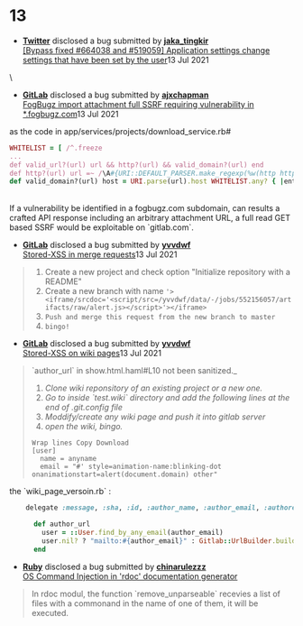# 13

* [**Twitter**](https://hackerone.com/twitter) disclosed a bug submitted by [**jaka\_tingkir**](https://hackerone.com/jaka\_tingkir) \
  [\[Bypass fixed #664038 and #519059\] Application settings change settings that have been set by the user](https://hackerone.com/reports/712344)13 Jul 2021&#x20;

\


* [**GitLab**](https://hackerone.com/gitlab) disclosed a bug submitted by [**ajxchapman**](https://hackerone.com/ajxchapman) \
  [FogBugz import attachment full SSRF requiring vulnerability in \*.fogbugz.com](https://hackerone.com/reports/1092230)13 Jul 2021&#x20;

as the code in app/services/projects/download\_service.rb#

```ruby
WHITELIST = [ /^.freeze
...
def valid_url?(url) url && http?(url) && valid_domain?(url) end
def http?(url) url =~ /\A#{URI::DEFAULT_PARSER.make_regexp(%w(http https))}\z/ end
def valid_domain?(url) host = URI.parse(url).host WHITELIST.any? { |entry| entry === host } end
```

\
If a vulnerability be identified in a fogbugz.com subdomain, can results a crafted API response including an arbitrary attachment URL, a full read GET based SSRF would be exploitable on \`gitlab.com\`.



* [**GitLab**](https://hackerone.com/gitlab) disclosed a bug submitted by [**yvvdwf**](https://hackerone.com/yvvdwf) \
  [Stored-XSS in merge requests](https://hackerone.com/reports/977697)13 Jul 2021&#x20;

> 1. Create a new project and check option "Initialize repository with a README"
> 2. Create a new branch with name `'> <iframe/srcdoc='<script/src=/yvvdwf/data/-/jobs/552156057/artifacts/raw/alert.js></script>'></iframe>`
> 3. `Push and merge this request from the new branch to master`
> 4. `bingo!`





* [**GitLab**](https://hackerone.com/gitlab) disclosed a bug submitted by [**yvvdwf**](https://hackerone.com/yvvdwf) \
  [Stored-XSS on wiki pages](https://hackerone.com/reports/1087061)13 Jul 2021&#x20;

> &#x20;\`author_url\` in  show.html.haml#L10 not been sanitized._
>
> 1. _Clone wiki reponsitory of an existing project or a new one._
> 2. _Go to inside \`test.wiki\` directory and add the following lines at the end of .git.config file_
> 3. _Moddify/create any wiki page and push it into gitlab server_
> 4. _open the wiki, bingo._
>
> ```
> Wrap lines Copy Download
> [user]
> 	name = anyname
> 	email = "#' style=animation-name:blinking-dot onanimationstart=alert(document.domain) other"
> ```

the \`wiki_page_versoin.rb\` :

```ruby
    delegate :message, :sha, :id, :author_name, :author_email, :authored_date, to: :commit

      def author_url
        user = ::User.find_by_any_email(author_email)
        user.nil? ? "mailto:#{author_email}" : Gitlab::UrlBuilder.build(user)
      end
```



* [**Ruby**](https://hackerone.com/ruby) disclosed a bug submitted by [**chinarulezzz**](https://hackerone.com/chinarulezzz) \
  [OS Command Injection in 'rdoc' documentation generator](https://hackerone.com/reports/1161691)

> In rdoc modul, the function \`remove\_unparseable\` recevies a list of files with a commonand in the name of one of them, it will be executed.

